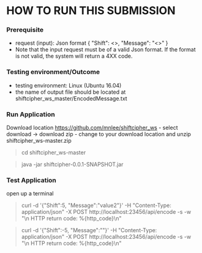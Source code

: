 # HOW TO RUN THIS SUBMISSION

### Prerequisite
- request (input): Json format
	{
	  "Shift": <<number>>,
	  "Message": "<<string>>"
	}
- Note that the input request must be of a valid Json format.  If the format is not valid, the system will return a 4XX code. 
	
### Testing environment/Outcome
 - testing environment: Linux (Ubuntu 16.04)
 - the name of output file should be located at shiftcipher_ws_master/EncodedMessage.txt

### Run Application
Download location https://github.com/mnlee/shiftcipher_ws
		- select download -> download zip
		- change to your download location and unzip shiftcipher_ws-master.zip
		
>cd shiftcipher_ws-master

>java -jar shiftcipher-0.0.1-SNAPSHOT.jar

### Test Application
open up a terminal

>curl -d '{"Shift":5, "Message":"value2"}' -H "Content-Type: application/json" -X POST http://localhost:23456/api/encode -s -w "\n HTTP return code: %{http_code}\n"

>curl -d '{"Shift":-5, "Message":""}' -H "Content-Type: application/json" -X POST http://localhost:23456/api/encode -s -w "\n HTTP return code: %{http_code}\n"